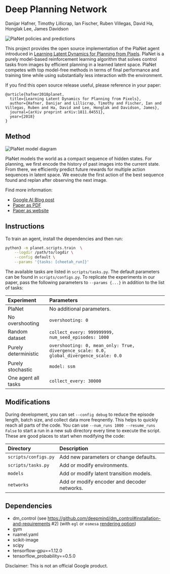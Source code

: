 # Deep Planning Network

Danijar Hafner, Timothy Lillicrap, Ian Fischer, Ruben Villegas, David Ha, Honglak Lee, James Davidson

![PlaNet policies and predictions](https://imgur.com/UeeQIfo.gif)

This project provides the open source implementation of the PlaNet agent
introduced in [Learning Latent Dynamics for Planning from Pixels][paper].
PlaNet is a purely model-based reinforcement learning algorithm that solves
control tasks from images by efficient planning in a learned latent space.
PlaNet competes with top model-free methods in terms of final performance and
training time while using substantially less interaction with the environment.

If you find this open source release useful, please reference in your paper:

```
@article{hafner2018planet,
  title={Learning Latent Dynamics for Planning from Pixels},
  author={Hafner, Danijar and Lillicrap, Timothy and Fischer, Ian and Villegas, Ruben and Ha, David and Lee, Honglak and Davidson, James},
  journal={arXiv preprint arXiv:1811.04551},
  year={2018}
}
```

## Method

![PlaNet model diagram](https://i.imgur.com/fpvrAqw.png)

PlaNet models the world as a compact sequence of hidden states. For planning,
we first encode the history of past images into the current state. From there,
we efficiently predict future rewards for multiple action sequences in latent
space. We execute the first action of the best sequence found and replan after
observing the next image.

Find more information:

- [Google AI Blog post][blog]
- [Paper as PDF][paper]
- [Paper as website][website]

[blog]: https://ai.googleblog.com/2019/02/introducing-planet-deep-planning.html
[paper]: https://danijar.com/publications/2019-planet.pdf
[website]: https://planetrl.github.io/

## Instructions

To train an agent, install the dependencies and then run:

```sh
python3 -m planet.scripts.train  \
    --logdir /path/to/logdir \
    --config default \
    --params '{tasks: [cheetah_run]}'
```

The available tasks are listed in `scripts/tasks.py`. The default parameters
can be found in `scripts/configs.py`. To replicate the experiments in our
paper, pass the following parameters to `--params {...}` in addition to the
list of tasks:

| Experiment | Parameters |
| :--------- | :--------- |
| PlaNet | No additional parameters. |
| No overshooting | `overshooting: 0` |
| Random dataset | `collect_every: 999999999, num_seed_episodes: 1000` |
| Purely deterministic | `overshooting: 0, mean_only: True, divergence_scale: 0.0, global_divergence_scale: 0.0` |
| Purely stochastic | `model: ssm` |
| One agent all tasks | `collect_every: 30000` |

## Modifications

During development, you can set `--config debug` to reduce the episode length,
batch size, and collect data more freqnently. This helps to quickly reach all
parts of the code. You can use `--num_runs 1000 --resume_runs False` to start a
run in a new sub directory every time to execute the script. These are good
places to start when modifying the code:

| Directory | Description |
| :-------- | :---------- |
| `scripts/configs.py` | Add new parameters or change defaults. |
| `scripts/tasks.py` | Add or modify environments. |
| `models` | Add or modify latent transition models. |
| `networks` | Add or modify encoder and  decoder networks. |

## Dependencies

- dm_control (see https://github.com/deepmind/dm_control#installation-and-requirements #2) (with `egl` or `osmesa` [rendering option][dmc-rendering])
- gym
- ruamel.yaml
- scikit-image
- scipy
- tensorflow-gpu==1.12.0
- tensorflow_probability==0.5.0

[dmc-rendering]: https://github.com/deepmind/dm_control#rendering

Disclaimer: This is not an official Google product.


